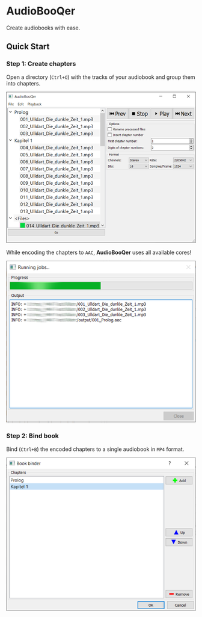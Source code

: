 # AudioBooQer

Create audiobooks with ease.

## Quick Start

### Step 1: Create chapters

Open a directory (`Ctrl+O`) with the tracks of your audiobook and group them into chapters.

![Step 1](AudioBooQer/docs/QuickStart/step1.png)

While encoding the chapters to `AAC`, **AudioBooQer** uses all available cores!

![Step 1 - Encoding](AudioBooQer/docs/QuickStart/step1_encoding.png)

### Step 2: Bind book

Bind (`Ctrl+B`) the encoded chapters to a single audiobook in `MP4` format.

![Step 2](AudioBooQer/docs/QuickStart/step2.png)
